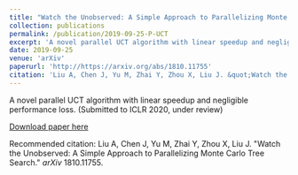 ```yaml
---
title: "Watch the Unobserved: A Simple Approach to Parallelizing Monte Carlo Tree Search"
collection: publications
permalink: /publication/2019-09-25-P-UCT
excerpt: 'A novel parallel UCT algorithm with linear speedup and negligible performance loss.'
date: 2019-09-25
venue: 'arXiv'
paperurl: 'http://https://arxiv.org/abs/1810.11755'
citation: 'Liu A, Chen J, Yu M, Zhai Y, Zhou X, Liu J. &quot;Watch the Unobserved: A Simple Approach to Parallelizing Monte Carlo Tree Search.&quot; <i>arXiv</i> 1810.11755.'
---
```

A novel parallel UCT algorithm with linear speedup and negligible performance loss. (Submitted to ICLR 2020, under review)

[Download paper here](http://https://arxiv.org/pdf/1810.11755.pdf)

Recommended citation: Liu A, Chen J, Yu M, Zhai Y, Zhou X, Liu J. &quot;Watch the Unobserved: A Simple Approach to Parallelizing Monte Carlo Tree Search.&quot; <i>arXiv</i> 1810.11755.